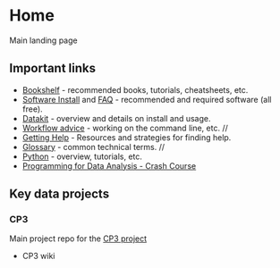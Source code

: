 # Home
Main landing page

## Important links

* [Bookshelf](resources/bookshelf.md) - recommended books, tutorials, cheatsheets, etc.
* [Software Install](docs/tech_setup.md) and [FAQ](docs/tech_faq.md) - recommended and required software (all free).
* [Datakit](docs/datakit.md) - overview and details on install and usage.
* [Workflow advice](docs/workflow_advice.md) - working on the command line, etc.
//
* [Getting Help](docs/getting_help.md) - Resources and strategies for finding help.
* [Glossary](docs/glossary.md) - common technical terms.
//
* [Python](docs/python.md) - overview, tutorials, etc.
* [Programming for Data Analysis - Crash Course](resources/course_main.md)

## Key data projects

### CP3
Main project repo for the [CP3 project](https://github.com/climatepolicydata/cp3)
* CP3 wiki



